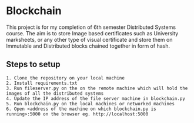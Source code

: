 # Blockchain
This project is for my completion of 6th semester Distributed Systems course. The aim is to store Image based certificates such as University marksheets, or any other type of visual certificate and store them on Immutable and Distributed blocks chained together in form of hash.

## Steps to setup
    1. Clone the repository on your local machine
    2. Install requirements.txt
    3. Run fileserver.py on the on the remote machine which will hold the images of all the distributed systems
    4. Update the IP address of the file server machine in blockchain.py
    5. Run blockchain.py on the local machines or networked machines
    6. Open <address of the machine on which blockchain.py is running>:5000 on the browser eg. http://localhost:5000